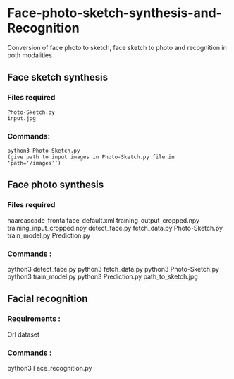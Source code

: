 # Face-photo-sketch-synthesis-and-Recognition
Conversion of face photo to sketch, face sketch to photo and recognition in both modalities

## Face sketch synthesis 
### Files required 
	Photo-Sketch.py 
	input.jpg 
### Commands: 
	python3 Photo-Sketch.py 
	(give path to input images in Photo-Sketch.py file in ‘path=’/images’’) 

## Face photo synthesis
### Files required 
haarcascade_frontalface_default.xml
training_output_cropped.npy
training_input_cropped.npy 
detect_face.py 
fetch_data.py 
Photo-Sketch.py
train_model.py
Prediction.py
### Commands : 
python3 detect_face.py
python3 fetch_data.py 
python3 Photo-Sketch.py 
python3 train_model.py 
python3 Prediction.py path_to_sketch.jpg 

## Facial recognition
### Requirements : 
Orl dataset 
### Commands : 
python3 Face_recognition.py

